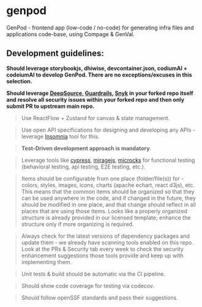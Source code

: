 # genpod
GenPod - frontend app (low-code / no-code) for generating infra files and applications code-base, using Compage & GenVal. 

## Development guidelines:
**Should leverage storybookjs, dhiwise, devcontainer.json, codiumAI + codeiumAI to develop GenPod. There are no exceptions/excuses in this selection.**

**Should leverage [DeepSource](https://app.deepsource.com/login), [Guardrails](https://dashboard.guardrails.io/login), [Snyk](https://app.snyk.io/login) in your forked repo itself and resolve all security issues within your forked repo and then only submit PR to upstream main repo.** 

  > Use ReactFlow + Zustand for canvas & state management.

  > Use open API specifications for designing and developing any APIs - leverage [Insomnia](https://insomnia.rest/) tool for this.
  
  > **Test-Driven development approach is mandatory**.

  > Leverage tools like [cypress](https://www.cypress.io/), [miragejs](https://miragejs.com/), [microcks](https://microcks.io/) for functional testing (behavioral testing, api testing, E2E testing, etc.).

  > Items should be configurable from one place (folder/file(s)) for - colors, styles, images, icons, charts (apache echart, react d3js), etc. This means that the common items should be organized so that they can be used anywhere in the code, and if changed in the future, they should be modified in one place, and that change should reflect in all places that are using those items. Looks like a properly organized structure is already provided in our licensed template; enhance the structure only if more organizing is required. 

  > Always check for the latest versions of dependency packages and update them - we already have scanning tools enabled on this repo. Look at the PRs & Security tab every week to check the security enhancement suggestions those tools provide and keep up with implementing them.

  > Unit tests & build should be automatic via the CI pipeline.

  > Should show code coverage for testing via codecov.

  > Should follow openSSF standards and pass their suggestions. 
